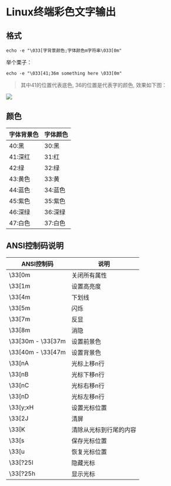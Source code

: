 # Linux终端彩色文字输出

## 格式

```shell
echo -e "\033[字背景颜色;字体颜色m字符串\033[0m"
```

举个栗子：
```shell
echo -e "\033[41;36m something here \033[0m"
```
> 其中41的位置代表底色, 36的位置是代表字的颜色, 效果如下图：

 ![](https://cdn.jsdelivr.net/gh/vinloong/imgchr@latest/notes/img/202201191055532.png)


## 颜色
| 字体背景色 | 字体颜色 |
| -------- | ----- |
| 40:黑   | 30:黑 |
| 41:深红 | 31:红 |
| 42:绿   | 32:绿 |
| 43:黄色 | 33:黄 |
| 44:蓝色 | 34:蓝色 |
| 45:紫色 | 35:紫色 |
| 46:深绿 | 36:深绿 |
| 47:白色 | 37:白色 |

## ANSI控制码说明

| ANSI控制码 | 说明 |
| --------- | --- |
| \33[0m | 关闭所有属性 |
| \33[1m | 设置高亮度 |
| \33[4m | 下划线 |
| \33[5m | 闪烁 |
| \33[7m | 反显 |
| \33[8m | 消隐 |
| \33[30m - \33[37m | 设置前景色 |
| \33[40m - \33[47m | 设置背景色 |
| \33[nA | 光标上移n行 |
| \33[nB | 光标下移n行 |
| \33[nC | 光标右移n行 |
| \33[nD | 光标左移n行 |
| \33[y;xH | 设置光标位置 |
| \33[2J | 清屏 |
| \33[K | 清除从光标到行尾的内容 |
| \33[s | 保存光标位置 |
| \33[u | 恢复光标位置 |
| \33[?25l | 隐藏光标 |
| \33[?25h | 显示光标 |
